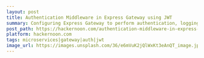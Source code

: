 ```yaml
---
layout: post
title: Authentication Middleware in Express Gateway using JWT
summary: Configuring Express Gateway to perform authentication, logging, re-routing. Gateway is going to be the entry point for the microservice application.
post_path: https://hackernoon.com/authentication-middleware-in-express-gateway-using-jwt-km40360p
platform: hackernoon.com
tags: microservices|gateway|auth|jwt
image_url: https://images.unsplash.com/36/e6mVuK2jQlWxKt3eAnQT_image.jpg?ixlib=rb-1.2.1&q=80&fm=jpg&crop=entropy&cs=tinysrgb&w=1080&fit=max&ixid=eyJhcHBfaWQiOjEwMDk2Mn0
---
```

